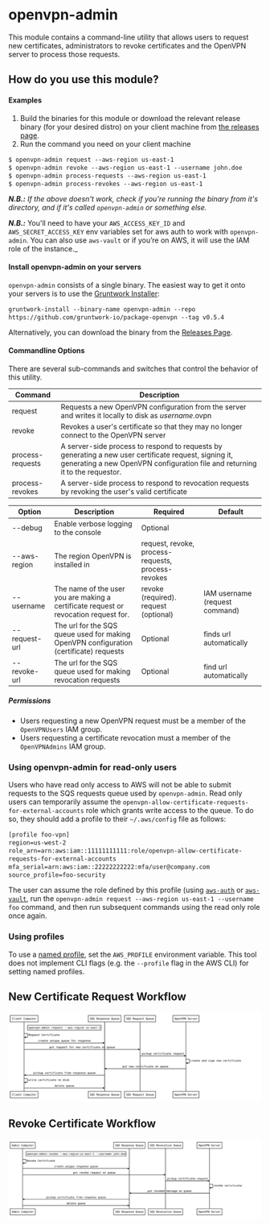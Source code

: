 # openvpn-admin

This module contains a command-line utility that allows users to request new certificates, administrators to revoke 
certificates and the OpenVPN server to process those requests.

## How do you use this module?

#### Examples

1. Build the binaries for this module or download the relevant release binary (for your desired distro) on your client 
machine from [the releases page](https://github.com/gruntwork-io/package-openvpn/releases).
2. Run the command you need on your client machine
```
$ openvpn-admin request --aws-region us-east-1
$ openvpn-admin revoke --aws-region us-east-1 --username john.doe
$ openvpn-admin process-requests --aws-region us-east-1
$ openvpn-admin process-revokes --aws-region us-east-1
```
_**N.B.:** If the above doesn't work, check if you're running the binary from it's directory, and if it's called `openvpn-admin` or something else._

_**N.B.:**_ You'll need to have your `AWS_ACCESS_KEY_ID` and `AWS_SECRET_ACCESS_KEY` env variables set for aws auth to work with `openvpn-admin`. 
You can also use `aws-vault` or if you’re on AWS, it will use the IAM role of the instance._

#### Install openvpn-admin on your servers

`openvpn-admin` consists of a single binary. The easiest way to get it onto your servers is to use the [Gruntwork
Installer](https://github.com/gruntwork-io/gruntwork-installer):

```
gruntwork-install --binary-name openvpn-admin --repo https://github.com/gruntwork-io/package-openvpn --tag v0.5.4
```

Alternatively, you can download the binary from the [Releases
Page](https://github.com/gruntwork-io/package-openvpn/releases).


#### Commandline Options
There are several sub-commands and switches that control the behavior of this utility.  

|Command|Description|
|--------------------|-----------------------------------|
|request|Requests a new OpenVPN configuration from the server and writes it locally to disk as _username_.ovpn|
|revoke|Revokes a user's certificate so that they may no longer connect to the OpenVPN server|
|process-requests|A server-side process to respond to requests by generating a new user certificate request, signing it, generating a new OpenVPN configuration file and returning it to the requestor.
|process-revokes|A server-side process to respond to revocation requests by revoking the user's valid certificate

|Option|Description|Required|Default|
|--------------------|----------------|------------|------------|
|--debug             |Enable verbose logging to the console|Optional|
|--aws-region        |The region OpenVPN is installed in |request, revoke, process-requests, process-revokes||
|--username          |The name of the user you are making a certificate request or revocation request for.|revoke (required). request (optional)|IAM username (request command)|
|--request-url       |The url for the SQS queue used for making OpenVPN configuration (certificate) requests|Optional|finds url automatically|
|--revoke-url        |The url for the SQS queue used for making revocation requests|Optional|find url automatically|

##### Permissions
- Users requesting a new OpenVPN request must be a member of the `OpenVPNUsers` IAM group. 
- Users requesting a certificate revocation must a member of the `OpenVPNAdmins` IAM group.

### Using openvpn-admin for read-only users
Users who have read only access to AWS will not be able to submit requests to the SQS requests queue used by `openvpn-admin`. Read only users can temporarily assume the `openvpn-allow-certificate-requests-for-external-accounts` role which grants write access to the queue. To do so, they should add a profile to their `~/.aws/config` file as follows:

```
[profile foo-vpn]
region=us-west-2
role_arn=arn:aws:iam::11111111111:role/openvpn-allow-certificate-requests-for-external-accounts
mfa_serial=arn:aws:iam::22222222222:mfa/user@company.com
source_profile=foo-security
```

The user can assume the role defined by this profile (using [`aws-auth`](https://github.com/gruntwork-io/module-security/blob/master/modules/aws-auth/README.md) or [`aws-vault`](https://github.com/99designs/aws-vault), run the `openvpn-admin request --aws-region us-east-1 --username foo` command, and then run subsequent commands using the read only role once again.


### Using profiles

To use a [named profile](https://docs.aws.amazon.com/cli/latest/userguide/cli-configure-profiles.html), set the `AWS_PROFILE` environment variable. This tool does not implement CLI flags (e.g. the `--profile` flag in the AWS CLI) for setting named profiles.


## New Certificate Request Workflow
![openvpn-request-flow-diagram](./openvpn-request-flow-diagram.svg)

## Revoke Certificate Workflow
![openvpn-revoke-flow-diagram](./openvpn-revoke-flow-diagram.svg)
